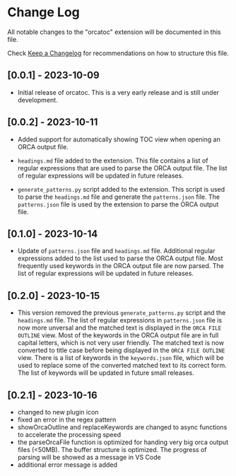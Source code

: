 # Change Log

All notable changes to the "orcatoc" extension will be documented in this file.

Check [Keep a Changelog](http://keepachangelog.com/) for recommendations on how to structure this file.

## [0.0.1] - 2023-10-09

- Initial release of orcatoc. This is a very early release and is still under development.

## [0.0.2] - 2023-10-11

- Added support for automatically showing TOC view when opening an ORCA output file.

- `headings.md` file added to the extension. This file contains a list of regular expressions that are used to parse the ORCA output file. The list of regular expressions will be updated in future releases.

- `generate_patterns.py` script added to the extension. This script is used to parse the `headings.md` file and generate the `patterns.json` file. The `patterns.json` file is used by the extension to parse the ORCA output file.

## [0.1.0] - 2023-10-14

- Update of `patterns.json` file and `headings.md` file. Additional regular expressions added to the list used to parse the ORCA output file. Most frequently used keywords in the ORCA output file are now parsed. The list of regular expressions will be updated in future releases.

## [0.2.0] - 2023-10-15

- This version removed the previous `generate_patterns.py` script and the `headings.md` file. The list of regular expressions in `patterns.json` file is now more unversal and the matched text is displayed in the `ORCA FILE OUTLINE` view. Most of the keywords in the ORCA output file are in full capital letters, which is not very user friendly. The matched text is now converted to title case before being displayed in the `ORCA FILE OUTLINE` view. There is a list of keywords in the `keywords.json` file, which will be used to replace some of the converted matched text to its correct form. The list of keywords will be updated in future small releases.

## [0.2.1] - 2023-10-16

- changed to new plugin icon
- fixed an error in the regex pattern
- showOrcaOutline and replaceKeywords are changed to async functions to accelerate the processing speed
- the parseOrcaFile function is optimized for handing very big orca output files (<50MB). The buffer structure is optimized. The progress of parsing will be showed as a message in VS Code
- additional error message is added

